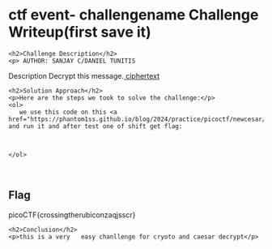 <title>ctf event- challengename Challenge Writeup(first save it)</title>

<!DOCTYPE html>
<html>

<body>
    <h1>ctf event- challengename Challenge Writeup(first save it)</h1>

    <h2>Challenge Description</h2>
    <p> AUTHOR: SANJAY C/DANIEL TUNITIS

Description
Decrypt this message.<a href="https://jupiter.challenges.picoctf.org/static/6385b895dcb30c74dbd1f0ea271e3563/ciphertext">  ciphertext</a>
</p>
 
    <h2>Solution Approach</h2>
    <p>Here are the steps we took to solve the challenge:</p>
    <ol>
       we use this code on this <a href="https://phantom1ss.github.io/blog/2024/practice/picoctf/newcesar/writeup1.md">link</a> and run it and after test one of shift get flag:

       
    
    </ol>
<br>
    <h2>Flag</h2>
    <p class="flag">picoCTF{crossingtherubiconzaqjsscr}
</p>

    <h2>Conclusion</h2>
    <p>this is a very   easy chanllenge for cryoto and caesar decrypt</p>
</body>
</html>



